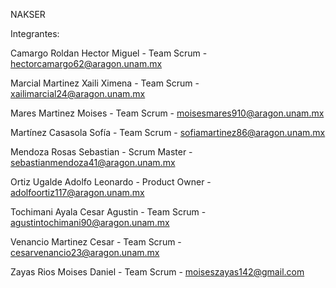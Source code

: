 NAKSER

Integrantes:

Camargo Roldan Hector Miguel - Team Scrum - hectorcamargo62@aragon.unam.mx

Marcial Martinez Xaili Ximena - Team Scrum - xailimarcial24@aragon.unam.mx

Mares Martinez Moises - Team Scrum - moisesmares910@aragon.unam.mx

Martínez Casasola Sofía - Team Scrum - sofiamartinez86@aragon.unam.mx

Mendoza Rosas Sebastian - Scrum Master - sebastianmendoza41@aragon.unam.mx

Ortiz Ugalde Adolfo Leonardo - Product Owner - adolfoortiz117@aragon.unam.mx

Tochimani Ayala Cesar Agustin - Team Scrum - agustintochimani90@aragon.unam.mx

Venancio Martinez Cesar - Team Scrum - cesarvenancio23@aragon.unam.mx

Zayas Rios Moises Daniel - Team Scrum - moiseszayas142@gmail.com
